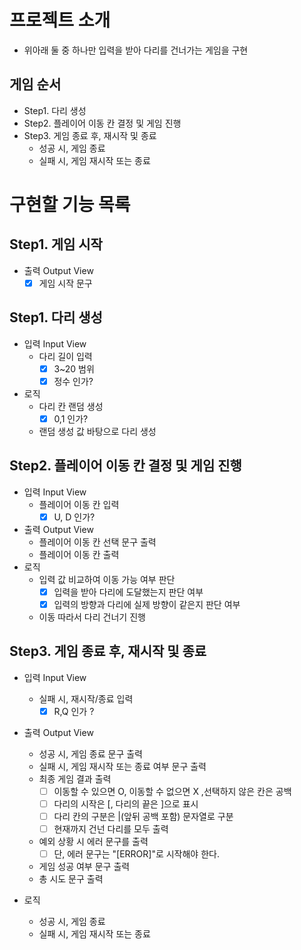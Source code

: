 # 프로젝트 소개
- 위아래 둘 중 하나만 입력을 받아 다리를 건너가는 게임을 구현

## 게임 순서
- Step1. 다리 생성 
- Step2. 플레이어 이동 칸 결정 및 게임 진행
- Step3. 게임 종료 후, 재시작 및 종료
  - 성공 시, 게임 종료
  - 실패 시, 게임 재시작 또는 종료
  
# 구현할 기능 목록
## Step1. 게임 시작
- 출력 Output View
  -[x] 게임 시작 문구 
## Step1. 다리 생성
- 입력 Input View
  - 다리 길이 입력
    - [x] 3~20 범위
    - [x] 정수 인가?
- 로직
  - 다리 칸 랜덤 생성
    - [x] 0,1 인가?
  - 랜덤 생성 값 바탕으로 다리 생성
## Step2. 플레이어 이동 칸 결정 및 게임 진행
- 입력 Input View
  - 플레이어 이동 칸 입력
    - [x] U, D 인가?
- 출력 Output View
  - 플레이어 이동 칸 선택 문구 출력
  - 플레이어 이동 칸 출력
- 로직
  - 입력 값 비교하여 이동 가능 여부 판단
    - [x] 입력을 받아 다리에 도달했는지 판단 여부 
    - [x] 입력의 방향과 다리에 실제 방향이 같은지 판단 여부
  - 이동 따라서 다리 건너기 진행

## Step3. 게임 종료 후, 재시작 및 종료
- 입력 Input View 
  - 실패 시, 재시작/종료 입력
    - [x] R,Q 인가 ? 
- 출력 Output View
  - 성공 시, 게임 종료 문구 출력
  - 실패 시, 게임 재시작 또는 종료 여부 문구 출력
  - 최종 게임 결과 출력
    - [ ] 이동할 수 있으면 O, 이동할 수 없으면 X ,선택하지 않은 칸은 공백 
    - [ ] 다리의 시작은 [, 다리의 끝은 ]으로 표시 
    - [ ] 다리 칸의 구분은 |(앞뒤 공백 포함) 문자열로 구분 
    - [ ] 현재까지 건넌 다리를 모두 출력 
  - 예외 상황 시 에러 문구를 출력
    - [ ] 단, 에러 문구는 "[ERROR]"로 시작해야 한다.
  - 게임 성공 여부 문구 출력
  - 총 시도 문구 출력

- 로직
  - 성공 시, 게임 종료
  - 실패 시, 게임 재시작 또는 종료
